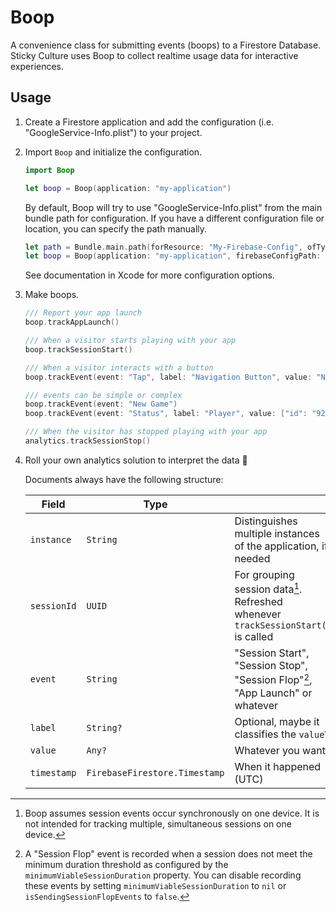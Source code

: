 # Boop

A convenience class for submitting events (boops) to a Firestore Database. Sticky Culture uses Boop to collect realtime usage data for interactive experiences.

## Usage

1. Create a Firestore application and add the configuration (i.e. "GoogleService-Info.plist") to your project.

1. Import `Boop` and initialize the configuration.

   ```swift
   import Boop

   let boop = Boop(application: "my-application")
   ```

   By default, Boop will try to use "GoogleService-Info.plist" from the main bundle path for configuration. If you have a different configuration file or location, you can specify the path manually.

   ```swift
   let path = Bundle.main.path(forResource: "My-Firebase-Config", ofType: "plist")
   let boop = Boop(application: "my-application", firebaseConfigPath: path)
   ```

   See documentation in Xcode for more configuration options.

1. Make boops.

   ```swift
   /// Report your app launch
   boop.trackAppLaunch()

   /// When a visitor starts playing with your app
   boop.trackSessionStart()

   /// When a visitor interacts with a button
   boop.trackEvent(event: "Tap", label: "Navigation Button", value: "Next")

   /// events can be simple or complex
   boop.trackEvent(event: "New Game")
   boop.trackEvent(event: "Status", label: "Player", value: ["id": "926F943D", "name": "Beep Beep", "score": 100])
   
   /// When the visitor has stopped playing with your app
   analytics.trackSessionStop()
   ```

1. Roll your own analytics solution to interpret the data 🤭
   
   Documents always have the following structure:

   | Field | Type | |
   | --- | --- | --- |
   | `instance` | `String` | Distinguishes multiple instances of the application, if needed |
   | `sessionId` | `UUID` | For grouping session data[^1]. Refreshed whenever `trackSessionStart()` is called |
   | `event` | `String` | "Session Start", "Session Stop", "Session Flop"[^2], "App Launch" or whatever |
   | `label` | `String?` | Optional, maybe it classifies the `value`? |
   | `value` | `Any?` | Whatever you want |
   | `timestamp` | `FirebaseFirestore.Timestamp` | When it happened (UTC) |

[^1]: Boop assumes session events occur synchronously on one device. It is not intended for tracking multiple, simultaneous sessions on one device.

[^2]: A "Session Flop" event is recorded when a session does not meet the minimum duration threshold as configured by the `minimumViableSessionDuration` property. You can disable recording these events by setting `minimumViableSessionDuration` to `nil` or `isSendingSessionFlopEvents` to `false`.